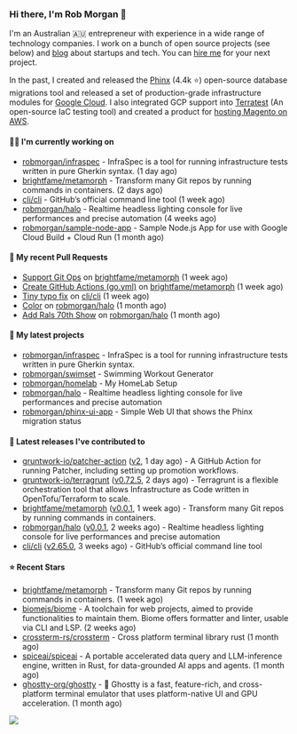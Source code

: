 ### Hi there, I'm Rob Morgan 👋

I'm an Australian 🇦🇺 entrepreneur with experience in a wide range of technology companies. I work on a bunch of
open source projects (see below) and [blog](https://robmorgan.id.au/) about startups and tech. You can [hire me](https://robmorgan.id.au/work-with-me/)
for your next project.

In the past, I created and released the [Phinx](https://github.com/cakephp/phinx) (4.4k ⭐️) open-source database migrations tool
and released a set of production-grade infrastructure modules for [Google Cloud](https://cloud.google.com/blog/products/devops-sre/deploying-a-production-grade-helm-release-on-gke-with-terraform).
I also integrated GCP support into [Terratest](https://github.com/gruntwork-io/terratest) (An open-source IaC testing tool) and created a product for [hosting Magento on AWS](https://github.com/magecloudkit/magecloudkit).

#### 👨‍💻 I'm currently working on

- [robmorgan/infraspec](https://github.com/robmorgan/infraspec) - InfraSpec is a tool for running infrastructure tests written in pure Gherkin syntax. (1 day ago)
- [brightfame/metamorph](https://github.com/brightfame/metamorph) - Transform many Git repos by running commands in containers. (2 days ago)
- [cli/cli](https://github.com/cli/cli) - GitHub’s official command line tool (1 week ago)
- [robmorgan/halo](https://github.com/robmorgan/halo) - Realtime headless lighting console for live performances and precise automation (4 weeks ago)
- [robmorgan/sample-node-app](https://github.com/robmorgan/sample-node-app) - Sample Node.js App for use with Google Cloud Build &#43; Cloud Run (1 month ago)

#### 🔨 My recent Pull Requests

- [Support Git Ops](https://github.com/brightfame/metamorph/pull/2) on [brightfame/metamorph](https://github.com/brightfame/metamorph) (1 week ago)
- [Create GitHub Actions (go.yml)](https://github.com/brightfame/metamorph/pull/1) on [brightfame/metamorph](https://github.com/brightfame/metamorph) (1 week ago)
- [Tiny typo fix](https://github.com/cli/cli/pull/10265) on [cli/cli](https://github.com/cli/cli) (1 week ago)
- [Color](https://github.com/robmorgan/halo/pull/7) on [robmorgan/halo](https://github.com/robmorgan/halo) (1 month ago)
- [Add Rals 70th Show](https://github.com/robmorgan/halo/pull/6) on [robmorgan/halo](https://github.com/robmorgan/halo) (1 month ago)

#### 🌱 My latest projects

- [robmorgan/infraspec](https://github.com/robmorgan/infraspec) - InfraSpec is a tool for running infrastructure tests written in pure Gherkin syntax.
- [robmorgan/swimset](https://github.com/robmorgan/swimset) - Swimming Workout Generator
- [robmorgan/homelab](https://github.com/robmorgan/homelab) - My HomeLab Setup
- [robmorgan/halo](https://github.com/robmorgan/halo) - Realtime headless lighting console for live performances and precise automation
- [robmorgan/phinx-ui-app](https://github.com/robmorgan/phinx-ui-app) - Simple Web UI that shows the Phinx migration status

#### 🚀 Latest releases I've contributed to

- [gruntwork-io/patcher-action](https://github.com/gruntwork-io/patcher-action) ([v2](https://github.com/gruntwork-io/patcher-action/releases/tag/v2), 1 day ago) - A GitHub Action for running Patcher, including setting up promotion workflows.
- [gruntwork-io/terragrunt](https://github.com/gruntwork-io/terragrunt) ([v0.72.5](https://github.com/gruntwork-io/terragrunt/releases/tag/v0.72.5), 2 days ago) - Terragrunt is a flexible orchestration tool that allows Infrastructure as Code written in OpenTofu/Terraform to scale.
- [brightfame/metamorph](https://github.com/brightfame/metamorph) ([v0.0.1](https://github.com/brightfame/metamorph/releases/tag/v0.0.1), 1 week ago) - Transform many Git repos by running commands in containers.
- [robmorgan/halo](https://github.com/robmorgan/halo) ([v0.0.1](https://github.com/robmorgan/halo/releases/tag/v0.0.1), 2 weeks ago) - Realtime headless lighting console for live performances and precise automation
- [cli/cli](https://github.com/cli/cli) ([v2.65.0](https://github.com/cli/cli/releases/tag/v2.65.0), 3 weeks ago) - GitHub’s official command line tool

#### ⭐ Recent Stars

- [brightfame/metamorph](https://github.com/brightfame/metamorph) - Transform many Git repos by running commands in containers. (1 week ago)
- [biomejs/biome](https://github.com/biomejs/biome) - A toolchain for web projects, aimed to provide functionalities to maintain them. Biome offers formatter and linter, usable via CLI and LSP. (2 weeks ago)
- [crossterm-rs/crossterm](https://github.com/crossterm-rs/crossterm) - Cross platform terminal library rust (1 month ago)
- [spiceai/spiceai](https://github.com/spiceai/spiceai) - A portable accelerated data query and LLM-inference engine, written in Rust, for data-grounded AI apps and agents. (1 month ago)
- [ghostty-org/ghostty](https://github.com/ghostty-org/ghostty) - 👻 Ghostty is a fast, feature-rich, and cross-platform terminal emulator that uses platform-native UI and GPU acceleration. (1 month ago)

![](https://github-readme-stats.vercel.app/api?username=robmorgan&theme=vision-friendly-dark&hide_border=false&include_all_commits=true&count_private=true)

